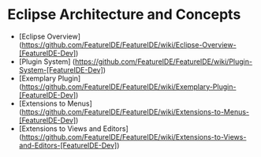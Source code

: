 # Eclipse Architecture and Concepts

* [Eclipse Overview] (https://github.com/FeatureIDE/FeatureIDE/wiki/Eclipse-Overview-[FeatureIDE-Dev])
* [Plugin System] (https://github.com/FeatureIDE/FeatureIDE/wiki/Plugin-System-[FeatureIDE-Dev])
* [Exemplary Plugin] (https://github.com/FeatureIDE/FeatureIDE/wiki/Exemplary-Plugin-[FeatureIDE-Dev])
* [Extensions to Menus] (https://github.com/FeatureIDE/FeatureIDE/wiki/Extensions-to-Menus-[FeatureIDE-Dev])
* [Extensions to Views and Editors] (https://github.com/FeatureIDE/FeatureIDE/wiki/Extensions-to-Views-and-Editors-[FeatureIDE-Dev])